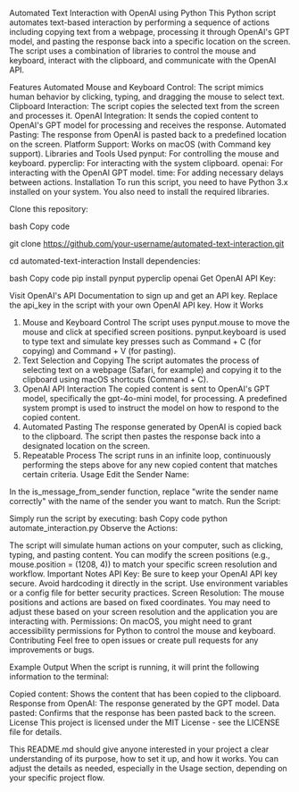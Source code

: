 Automated Text Interaction with OpenAI using Python
This Python script automates text-based interaction by performing a sequence of actions including copying text from a webpage, processing it through OpenAI's GPT model, and pasting the response back into a specific location on the screen. The script uses a combination of libraries to control the mouse and keyboard, interact with the clipboard, and communicate with the OpenAI API.

Features
Automated Mouse and Keyboard Control: The script mimics human behavior by clicking, typing, and dragging the mouse to select text.
Clipboard Interaction: The script copies the selected text from the screen and processes it.
OpenAI Integration: It sends the copied content to OpenAI's GPT model for processing and receives the response.
Automated Pasting: The response from OpenAI is pasted back to a predefined location on the screen.
Platform Support: Works on macOS (with Command key support).
Libraries and Tools Used
pynput: For controlling the mouse and keyboard.
pyperclip: For interacting with the system clipboard.
openai: For interacting with the OpenAI GPT model.
time: For adding necessary delays between actions.
Installation
To run this script, you need to have Python 3.x installed on your system. You also need to install the required libraries.

Clone this repository:

bash
Copy code

git clone 
https://github.com/your-username/automated-text-interaction.git

cd automated-text-interaction
Install dependencies:

bash
Copy code
pip install pynput pyperclip openai
Get OpenAI API Key:

Visit OpenAI's API Documentation to sign up and get an API key.
Replace the api_key in the script with your own OpenAI API key.
How it Works
1. Mouse and Keyboard Control
The script uses pynput.mouse to move the mouse and click at specified screen positions.
pynput.keyboard is used to type text and simulate key presses such as Command + C (for copying) and Command + V (for pasting).
2. Text Selection and Copying
The script automates the process of selecting text on a webpage (Safari, for example) and copying it to the clipboard using macOS shortcuts (Command + C).
3. OpenAI API Interaction
The copied content is sent to OpenAI's GPT model, specifically the gpt-4o-mini model, for processing.
A predefined system prompt is used to instruct the model on how to respond to the copied content.
4. Automated Pasting
The response generated by OpenAI is copied back to the clipboard.
The script then pastes the response back into a designated location on the screen.
5. Repeatable Process
The script runs in an infinite loop, continuously performing the steps above for any new copied content that matches certain criteria.
Usage
Edit the Sender Name:

In the is_message_from_sender function, replace "write the sender name correctly" with the name of the sender you want to match.
Run the Script:

Simply run the script by executing:
bash
Copy code
python automate_interaction.py
Observe the Actions:

The script will simulate human actions on your computer, such as clicking, typing, and pasting content.
You can modify the screen positions (e.g., mouse.position = (1208, 4)) to match your specific screen resolution and workflow.
Important Notes
API Key: Be sure to keep your OpenAI API key secure. Avoid hardcoding it directly in the script. Use environment variables or a config file for better security practices.
Screen Resolution: The mouse positions and actions are based on fixed coordinates. You may need to adjust these based on your screen resolution and the application you are interacting with.
Permissions: On macOS, you might need to grant accessibility permissions for Python to control the mouse and keyboard.
Contributing
Feel free to open issues or create pull requests for any improvements or bugs.

Example Output
When the script is running, it will print the following information to the terminal:

Copied content: Shows the content that has been copied to the clipboard.
Response from OpenAI: The response generated by the GPT model.
Data pasted: Confirms that the response has been pasted back to the screen.
License
This project is licensed under the MIT License - see the LICENSE file for details.

This README.md should give anyone interested in your project a clear understanding of its purpose, how to set it up, and how it works. You can adjust the details as needed, especially in the Usage section, depending on your specific project flow.
